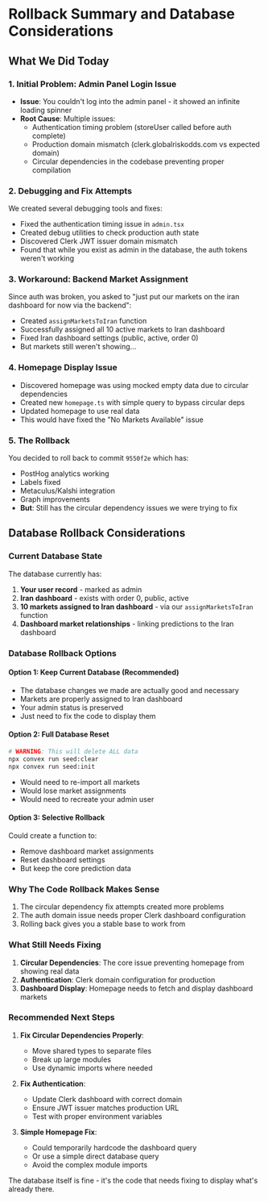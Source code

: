 # Rollback Summary and Database Considerations

## What We Did Today

### 1. Initial Problem: Admin Panel Login Issue
- **Issue**: You couldn't log into the admin panel - it showed an infinite loading spinner
- **Root Cause**: Multiple issues:
  - Authentication timing problem (storeUser called before auth complete)
  - Production domain mismatch (clerk.globalriskodds.com vs expected domain)
  - Circular dependencies in the codebase preventing proper compilation

### 2. Debugging and Fix Attempts
We created several debugging tools and fixes:
- Fixed the authentication timing issue in `admin.tsx`
- Created debug utilities to check production auth state
- Discovered Clerk JWT issuer domain mismatch
- Found that while you exist as admin in the database, the auth tokens weren't working

### 3. Workaround: Backend Market Assignment
Since auth was broken, you asked to "just put our markets on the iran dashboard for now via the backend":
- Created `assignMarketsToIran` function
- Successfully assigned all 10 active markets to Iran dashboard
- Fixed Iran dashboard settings (public, active, order 0)
- But markets still weren't showing...

### 4. Homepage Display Issue
- Discovered homepage was using mocked empty data due to circular dependencies
- Created new `homepage.ts` with simple query to bypass circular deps
- Updated homepage to use real data
- This would have fixed the "No Markets Available" issue

### 5. The Rollback
You decided to roll back to commit `9550f2e` which has:
- PostHog analytics working
- Labels fixed
- Metaculus/Kalshi integration
- Graph improvements
- **But**: Still has the circular dependency issues we were trying to fix

## Database Rollback Considerations

### Current Database State
The database currently has:
1. **Your user record** - marked as admin
2. **Iran dashboard** - exists with order 0, public, active
3. **10 markets assigned to Iran dashboard** - via our `assignMarketsToIran` function
4. **Dashboard market relationships** - linking predictions to the Iran dashboard

### Database Rollback Options

#### Option 1: Keep Current Database (Recommended)
- The database changes we made are actually good and necessary
- Markets are properly assigned to Iran dashboard
- Your admin status is preserved
- Just need to fix the code to display them

#### Option 2: Full Database Reset
```bash
# WARNING: This will delete ALL data
npx convex run seed:clear
npx convex run seed:init
```
- Would need to re-import all markets
- Would lose market assignments
- Would need to recreate your admin user

#### Option 3: Selective Rollback
Could create a function to:
- Remove dashboard market assignments
- Reset dashboard settings
- But keep the core prediction data

### Why The Code Rollback Makes Sense
1. The circular dependency fix attempts created more problems
2. The auth domain issue needs proper Clerk dashboard configuration
3. Rolling back gives you a stable base to work from

### What Still Needs Fixing
1. **Circular Dependencies**: The core issue preventing homepage from showing real data
2. **Authentication**: Clerk domain configuration for production
3. **Dashboard Display**: Homepage needs to fetch and display dashboard markets

### Recommended Next Steps
1. **Fix Circular Dependencies Properly**: 
   - Move shared types to separate files
   - Break up large modules
   - Use dynamic imports where needed

2. **Fix Authentication**:
   - Update Clerk dashboard with correct domain
   - Ensure JWT issuer matches production URL
   - Test with proper environment variables

3. **Simple Homepage Fix**:
   - Could temporarily hardcode the dashboard query
   - Or use a simple direct database query
   - Avoid the complex module imports

The database itself is fine - it's the code that needs fixing to display what's already there.